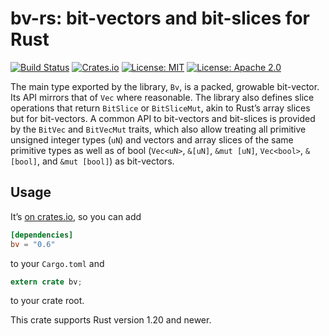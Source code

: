 # bv-rs: bit-vectors and bit-slices for Rust

[![Build Status](https://travis-ci.org/tov/bv-rs.svg?branch=master)](https://travis-ci.org/tov/bv-rs)
[![Crates.io](https://img.shields.io/crates/v/bv.svg?maxAge=2592000)](https://crates.io/crates/bv)
[![License: MIT](https://img.shields.io/badge/license-MIT-blue.svg)](LICENSE-MIT)
[![License: Apache 2.0](https://img.shields.io/badge/license-Apache_2.0-blue.svg)](LICENSE-APACHE)

The main type exported by the library, `Bv`, is a packed, growable
bit-vector. Its API mirrors that of `Vec` where reasonable. The library
also defines slice operations that return `BitSlice` or `BitSliceMut`,
akin to Rust’s array slices but for bit-vectors. A common API to
bit-vectors and bit-slices is provided by the `BitVec` and `BitVecMut`
traits, which also allow treating all primitive unsigned integer types
(`uN`) and vectors and array slices of the same primitive types as well
as of bool (`Vec<uN>`, `&[uN]`, `&mut [uN]`, `Vec<bool>`, `&[bool]`, and
`&mut [bool]`) as bit-vectors.

## Usage

It’s [on crates.io](https://crates.io/crates/bv), so you can add

```toml
[dependencies]
bv = "0.6"
```

to your `Cargo.toml` and

```rust
extern crate bv;
```

to your crate root.

This crate supports Rust version 1.20 and newer.
